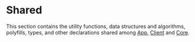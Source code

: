 
# Shared

This section contains the utility functions, data structures and algorithms,
polyfills, types, and other declarations shared among
[App](../app/README.md), [Client](../client/README.md) and [Core](../core/README.md).
